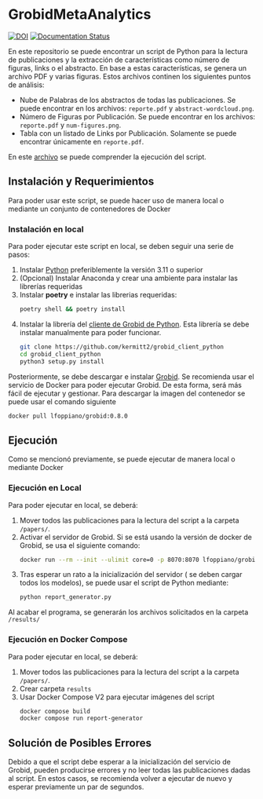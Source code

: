 # GrobidMetaAnalytics


[![DOI](https://zenodo.org/badge/764771480.svg)](https://zenodo.org/doi/10.5281/zenodo.10775713)
[![Documentation Status](https://readthedocs.org/projects/grobidmetaanalytics/badge/?version=latest)](https://grobidmetaanalytics.readthedocs.io/es/latest/?badge=latest)

En este repositorio se puede encontrar un script de Python para la lectura de publicaciones y la extracción de características
como número de figuras, links o el abstracto. En base a estas características, se genera un archivo PDF y varias figuras. Estos
archivos continen los siguientes puntos de análisis:

* Nube de Palabras de los abstractos de todas las publicaciones. Se puede encontrar en los archivos: `reporte.pdf` y `abstract-wordcloud.png`.
* Número de Figuras por Publicación. Se puede encontrar en los archivos: `reporte.pdf` y `num-figures.png`.
* Tabla con un listado de Links por Publicación. Solamente se puede encontrar únicamente en `reporte.pdf`.

En este [archivo](rationale.md) se puede comprender la ejecución del script. 

## Instalación y Requerimientos
Para poder usar este script, se puede hacer uso de manera local o mediante un conjunto de contenedores de Docker

### Instalación en local

Para poder ejecutar este script en local, se deben seguir una serie de pasos:
1. Instalar [Python](https://www.python.org/) preferiblemente la versión 3.11 o superior
2. (Opcional) Instalar Anaconda y crear una ambiente para instalar las librerías requeridas
3. Instalar **poetry** e instalar las librerias requeridas:
    ```bash
    poetry shell && poetry install
    ```
4. Instalar la librería del [cliente de Grobid de Python](https://github.com/kermitt2/grobid_client_python). Esta librería se debe instalar manualmente para poder funcionar.
    ```bash
    git clone https://github.com/kermitt2/grobid_client_python
    cd grobid_client_python
    python3 setup.py install
    ```

Posteriormente, se debe descargar e instalar [Grobid](https://github.com/kermitt2/grobid). Se recomienda usar el servicio de Docker para poder 
ejecutar Grobid. De esta forma, será más fácil de ejecutar y gestionar. Para descargar la imagen del contenedor se puede usar el comando siguiente

```bash
docker pull lfoppiano/grobid:0.8.0
```
## Ejecución

Como se mencionó previamente, se puede ejecutar de manera local o mediante Docker

### Ejecución en Local
Para poder ejecutar en local, se deberá:
1. Mover todos las publicaciones para la lectura del script a la carpeta `/papers/`.
2. Activar el servidor de Grobid. Si se está usando la versión de docker de Grobid, se usa el siguiente comando:
    ```bash
    docker run --rm --init --ulimit core=0 -p 8070:8070 lfoppiano/grobid:0.8.0
    ```
3. Tras esperar un rato a la inicialización del servidor ( se deben cargar todos los modelos), se puede usar el script de Python mediante: 
    ```bash
    python report_generator.py
    ```

Al acabar el programa, se generarán los archivos solicitados en la carpeta `/results/`

### Ejecución en Docker Compose
Para poder ejecutar en local, se deberá:
1. Mover todos las publicaciones para la lectura del script a la carpeta `/papers/`.
2. Crear carpeta `results`
3. Usar Docker Compose V2 para ejecutar imágenes del script
    ```bash
    docker compose build
    docker compose run report-generator
    ``` 

## Solución de Posibles Errores
Debido a que el script debe esperar a la inicialización del servicio de Grobid, pueden producirse errores y no leer
todas las publicaciones dadas al script. En estos casos, se recomienda volver a ejecutar de nuevo y esperar previamente
un par de segundos.
